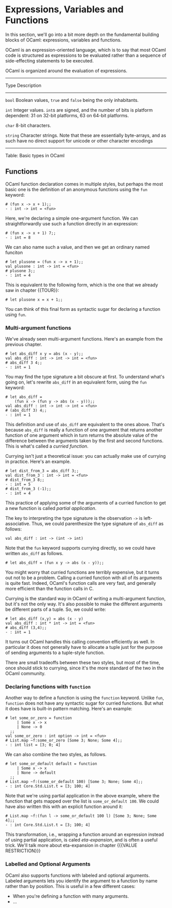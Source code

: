 # Expressions, Variables and Functions

In this section, we'll go into a bit more depth on the fundamental
building blocks of OCaml: expressions, variables and functions.

OCaml is an expression-oriented language, which is to say that most
OCaml code is structured as expressions to be evaluated rather than a
sequence of side-effecting statements to be executed.

OCaml is organized around the evaluation of expressions.


----------------------------------------------------------------
Type     Description
----     -----------
`bool`   Boolean values, `true` and `false` being the only inhabitants.

`int`    Integer values.  `int`s are signed, and the number of bits is
         platform dependent: 31 on 32-bit platforms, 63 on 64-bit
         platforms.

`char`   8-bit characters.

`string` Character strings.  Note that these are essentially
         byte-arrays, and as such have no direct support for unicode
         or other character encodings

----------------------------------------------------------------

Table: Basic types in OCaml


## Functions

OCaml function declaration comes in multiple styles, but perhaps the
most basic one is the definition of an anonymous functions using the
`fun` keyword:

~~~~~~~~~~~~~~~~~~~~~~~~~~~ { .ocaml }
# (fun x -> x + 1);;
- : int -> int = <fun>
~~~~~~~~~~~~~~~~~~~~~~~~~~~

Here, we're declaring a simple one-argument function.  We can
straightforwardly use such a function directly in an expression:

~~~~~~~~~~~~~~~~~~~~~~~~~~~ { .ocaml }
# (fun x -> x + 1) 7;;
- : int = 8
~~~~~~~~~~~~~~~~~~~~~~~~~~~

We can also name such a value, and then we get an ordinary named funciton

~~~~~~~~~~~~~~~~~~~~~~~~~~~ { .ocaml }
# let plusone = (fun x -> x + 1);;
val plusone : int -> int = <fun>
# plusone 3;;
- : int = 4
~~~~~~~~~~~~~~~~~~~~~~~~~~~

This is equivalent to the following form, which is the one that we
already saw in chapter {{TOUR}}:

~~~~~~~~~~~~~~~~~~~~~~~~~~~ { .ocaml }
# let plusone x = x + 1;;
~~~~~~~~~~~~~~~~~~~~~~~~~~~

You can think of this final form as syntactic sugar for declaring a
function using `fun`.

### Multi-argument functions ###

We've already seen multi-argument functions.  Here's an example from
the previous chapter.

~~~~~~~~~~~~~~~~~~~~~~~~~~~ { .ocaml }
# let abs_diff x y = abs (x - y);;
val abs_diff : int -> int -> int = <fun>
# abs_diff 3 4;;
- : int = 1
~~~~~~~~~~~~~~~~~~~~~~~~~~~

You may find the type signature a bit obscure at first.  To understand
what's going on, let's rewrite `abs_diff` in an equivalent form, using
the `fun` keyword:

~~~~~~~~~~~~~~~~~~~~~~~~~~~ { .ocaml }
# let abs_diff =
    (fun x -> (fun y -> abs (x - y)));;
val abs_diff : int -> int -> int = <fun>
# (abs_diff 3) 4;;
- : int = 1
~~~~~~~~~~~~~~~~~~~~~~~~~~~

This definition and use of `abs_diff` are equivalent to the ones
above.  That's because `abs_diff` is really a function of one argument
that returns another function of one argument which in turn returns
the absolute value of the difference between the arguments taken by
the first and second functions.  This is what's called a _curried
function_.

Currying isn't just a theoretical issue: you can actually make use of
currying in practice.  Here's an example.

~~~~~~~~~~~~~~~~~~~~~~~~~~~ { .ocaml }
# let dist_from_3 = abs_diff 3;;
val dist_from_3 : int -> int = <fun>
# dist_from_3 8;;
- : int = 5
# dist_from_3 (-1);;
- : int = 4
~~~~~~~~~~~~~~~~~~~~~~~~~~~

This practice of applying some of the arguments of a curried function
to get a new function is called _partial application_.

The key to interpreting the type signature is the observation `->` is
left-associative.  Thus, we could parenthesize the type signature of
`abs_diff` as follows:

~~~~~~~~~~~~~~~~~~~~~~~~~~~ { .ocaml }
val abs_diff : int -> (int -> int)
~~~~~~~~~~~~~~~~~~~~~~~~~~~

Note that the `fun` keyword supports currying directly, so we could
have written `abs_diff` as follows.

~~~~~~~~~~~~~~~~~~~~~~~~~~~ { .ocaml }
# let abs_diff = (fun x y -> abs (x - y));;
~~~~~~~~~~~~~~~~~~~~~~~~~~~

You might worry that curried functions are terribly expensive, but it
turns out not to be a problem.  Calling a curried function with all of
its arguments is quite fast.  Indeed, OCaml's function calls are very
fast, and generally more efficient than the function calls in C.

Currying is the standard way in OCaml of writing a multi-argument
function, but it's not the only way.  It's also possible to make the
different arguments be different parts of a tuple.  So, we could
write:

~~~~~~~~~~~~~~~~~~~~~~~~~~~ { .ocaml }
# let abs_diff (x,y) = abs (x - y)
val abs_diff : int * int -> int = <fun>
# abs_diff (3,4);;
- : int = 1
~~~~~~~~~~~~~~~~~~~~~~~~~~~

It turns out OCaml handles this calling convention efficiently as
well.  In particular it does not generally have to allocate a tuple
just for the purpose of sending arguments to a tuple-style function.

There are small tradeoffs between these two styles, but most of the
time, once should stick to currying, since it's the more standard of
the two in the OCaml community.

### Declaring functions with `function` ###

Another way to define a function is using the `function` keyword.
Unlike `fun`, `function` does not have any syntactic sugar for curried
functions.  But what it does have is built-in pattern matching.
Here's an example:

~~~~~~~~~~~~~~~~~~~~~~~~~~~ { .ocaml }
# let some_or_zero = function
     | Some x -> x
     | None -> 0
  ;;
val some_or_zero : int option -> int = <fun>
# List.map ~f:some_or_zero [Some 3; None; Some 4];;
- : int list = [3; 0; 4]
~~~~~~~~~~~~~~~~~~~~~~~~~~~

We can also combine the two styles, as follows.

~~~~~~~~~~~~~~~~~~~~~~~~~~~ { .ocaml }
# let some_or_default default = function
     | Some x -> x
     | None -> default
  ;;
# List.map ~f:(some_or_default 100) [Some 3; None; Some 4];;
- : int Core.Std.List.t = [3; 100; 4]
~~~~~~~~~~~~~~~~~~~~~~~~~~~

Note that we're using partial application in the above example, where
the function that gets mapped over the list is `some_or_default 100`.
We could have also written this with an explicit function around it:

~~~~~~~~~~~~~~~~~~~~~~~~~~~ { .ocaml }
# List.map ~f:(fun l -> some_or_default 100 l) [Some 3; None; Some 4];;
- : int Core.Std.List.t = [3; 100; 4]
~~~~~~~~~~~~~~~~~~~~~~~~~~~

This transformation, i.e., wrapping a function around an expression
instead of using partial application, is caled _eta-expansion_, and is
often a useful trick.  We'll talk more about eta-expansion in chapter
{{{VALUE RESTRICTION}}}

### Labelled and Optional Arguments ###

OCaml also supports functions with labeled and optional arguments.
Labeled arguments lets you identify the argument to a function by name
rather than by position.  This is useful in a few different cases:

- When you're defining a function with many arguments.
- ...
